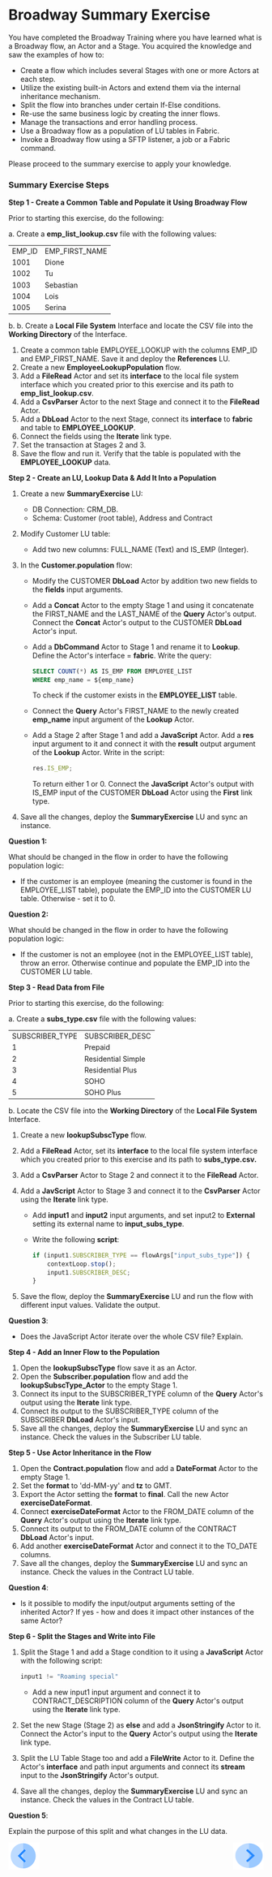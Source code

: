 # Broadway Summary Exercise

You have completed the Broadway Training where you have learned what is a Broadway flow, an Actor and a Stage. You acquired the knowledge and saw the examples of how to:

* Create a flow which includes several Stages with one or more Actors at each step. 
* Utilize the existing built-in Actors and extend them via the internal inheritance mechanism.
* Split the flow into branches under certain If-Else conditions.
* Re-use the same business logic by creating the inner flows.
* Manage the transactions and error handling process.
* Use a Broadway flow as a population of LU tables in Fabric.
* Invoke a Broadway flow using a SFTP listener, a job or a Fabric command.



Please proceed to the summary exercise to apply your knowledge.



### Summary Exercise Steps

**Step 1 - Create a Common Table and Populate it Using Broadway Flow**

Prior to starting this exercise, do the following:

a. Create a **emp_list_lookup.csv** file with the following values:

<table>
<tbody>
<tr>
<td>EMP_ID</td>
<td>EMP_FIRST_NAME</td>
</tr>
<tr>
<td>1001</td>
<td>Dione</td>
</tr>
<tr>
<td>1002</td>
<td>Tu</td>
</tr>
<tr>
<td>1003</td>
<td>Sebastian</td>
</tr>
<tr>
<td>1004</td>
<td>Lois</td>
</tr>
<tr>
<td>1005</td>
<td>Serina</td>
</tr>
</tbody>
</table>

b. b. Create a **Local File System** Interface and locate the CSV file into the **Working Directory** of the Interface.

1. Create a common table EMPLOYEE_LOOKUP with the columns EMP_ID and EMP_FIRST_NAME. Save it and deploy the **References** LU.
2. Create a new **EmployeeLookupPopulation** flow.
3. Add a **FileRead** Actor and set its **interface** to the local file system interface which you created prior to this exercise and its path to **emp_list_lookup.csv**. 
4. Add a **CsvParser** Actor to the next Stage and connect it to the **FileRead** Actor.
5. Add a **DbLoad** Actor to the next Stage, connect its **interface** to **fabric** and table to **EMPLOYEE_LOOKUP**. 
6. Connect the fields using the **Iterate** link type.
7. Set the transaction at Stages 2 and 3. 
8. Save the flow and run it. Verify that the table is populated with the **EMPLOYEE_LOOKUP** data.

**Step 2 - Create an LU, Lookup Data & Add It Into a Population**

1. Create a new **SummaryExercise** LU:

   * DB Connection: CRM_DB.
   * Schema: Customer (root table), Address and Contract

2. Modify Customer LU table:

   * Add two new columns: FULL_NAME (Text) and IS_EMP (Integer).

3. In the **Customer.population** flow:

   * Modify the CUSTOMER **DbLoad** Actor by addition two new fields to the **fields** input arguments.

   * Add a **Concat** Actor to the empty Stage 1 and using it concatenate the FIRST_NAME and the LAST_NAME of the **Query** Actor's output. Connect the **Concat** Actor's output to the CUSTOMER **DbLoad** Actor's input.

   * Add a **DbCommand** Actor to Stage 1 and rename it to **Lookup**. Define the Actor's interface = **fabric**. Write the query:

     ~~~sql
     SELECT COUNT(*) AS IS_EMP FROM EMPLOYEE_LIST
     WHERE emp_name = ${emp_name}
     ~~~

     To check if the customer exists in the **EMPLOYEE_LIST** table.

   * Connect the  **Query** Actor's FIRST_NAME to the newly created **emp_name** input argument of the **Lookup** Actor.

   * Add a Stage 2 after Stage 1 and add a **JavaScript** Actor. Add a **res** input argument to it and connect it with the **result** output argument of the **Lookup** Actor. Write in the script:

     ~~~javascript
     res.IS_EMP;
     ~~~

     To return either 1 or 0. Connect the **JavaScript** Actor's output with IS_EMP input of the  CUSTOMER **DbLoad** Actor using the **First** link type.

4. Save all the changes, deploy the **SummaryExercise** LU and sync an instance. 

**Question 1:**

What should be changed in the flow in order to have the following population logic:

* If the customer is an employee (meaning the customer is found in the EMPLOYEE_LIST table), populate the EMP_ID into the CUSTOMER LU table. Otherwise - set it to 0.

**Question 2:**

What should be changed in the flow in order to have the following population logic:

* If the customer is not an employee (not in the EMPLOYEE_LIST table), throw an error. Otherwise continue and populate the EMP_ID into the CUSTOMER LU table.

**Step 3 - Read Data from File**

Prior to starting this exercise, do the following:

a. Create a **subs_type.csv** file with the following values:

<table>
<tbody>
<tr>
<td>SUBSCRIBER_TYPE</td>
<td>SUBSCRIBER_DESC</td>
</tr>
<tr>
<td>1</td>
<td>Prepaid</td>
</tr>
<tr>
<td>2</td>
<td>Residential Simple</td>
</tr>
<tr>
<td>3</td>
<td>Residential Plus</td>
</tr>
<tr>
<td>4</td>
<td>SOHO</td>
</tr>
<tr>
<td>5</td>
<td>SOHO Plus</td>
</tr>
</tbody>
</table>

b. Locate the CSV file into the **Working Directory** of the **Local File System** Interface.

1. Create a new **lookupSubscType** flow.

2. Add a **FileRead** Actor, set its **interface** to the local file system interface which you created prior to this exercise and its path to **subs_type.csv.**

3. Add a **CsvParser** Actor to Stage 2 and connect it to the **FileRead** Actor.

4. Add a **JavScript** Actor to Stage 3 and connect it to the  **CsvParser** Actor using the **Iterate** link type.

   * Add **input1** and **input2** input arguments, and set input2 to **External** setting its external name to **input_subs_type**.

   * Write the following **script**:

     ~~~javascript
     if (input1.SUBSCRIBER_TYPE == flowArgs["input_subs_type"]) {
         contextLoop.stop();
         input1.SUBSCRIBER_DESC;
     }
     ~~~

5. Save the flow, deploy the **SummaryExercise** LU and run the flow with different input values. Validate the output.

**Question 3**:

* Does the JavaScript Actor iterate over the whole CSV file? Explain.

**Step 4 - Add an Inner Flow to the Population**

1. Open the **lookupSubscType** flow save it as an Actor.
2. Open the **Subscriber.population** flow and add the **lookupSubscType_Actor** to the empty Stage 1. 
3. Connect its input to the SUBSCRIBER_TYPE column of the **Query** Actor's output using the **Iterate** link type.
4. Connect its output to the SUBSCRIBER_TYPE column of the SUBSCRIBER **DbLoad** Actor's input.
5. Save all the changes, deploy the **SummaryExercise** LU and sync an instance. Check the values in the Subscriber LU table.

**Step 5 - Use Actor Inheritance in the Flow**

1. Open the **Contract.population** flow and add a **DateFormat** Actor to the empty Stage 1.  
2. Set the **format** to 'dd-MM-yy' and **tz** to GMT. 
3. Export the Actor setting the **format** to **final**. Call the new Actor **exerciseDateFormat**. 
4. Connect **exerciseDateFormat** Actor to the FROM_DATE column of the **Query** Actor's output using the **Iterate** link type.
5. Connect its output to the FROM_DATE column of the CONTRACT **DbLoad** Actor's input.
6. Add another **exerciseDateFormat** Actor and connect it to the TO_DATE columns.
7. Save all the changes, deploy the **SummaryExercise** LU and sync an instance. Check the values in the Contract LU table.

**Question 4**:

* Is it possible to modify the input/output arguments setting of the inherited Actor? If yes - how and does it impact other instances of the same Actor?

**Step 6 - Split the Stages and Write into File**

1. Split the Stage 1 and add a Stage condition to it using a **JavaScript** Actor with the following script:

   ~~~javascript
   input1 != "Roaming special"
   ~~~

   * Add a new input1 input argument and connect it to CONTRACT_DESCRIPTION column of the **Query** Actor's output using the **Iterate** link type.

2. Set the new Stage (Stage 2) as **else** and add a **JsonStringify** Actor to it.  Connect the Actor's input to the **Query** Actor's output using the **Iterate** link type.

3. Split the LU Table Stage too and add a **FileWrite** Actor to it. Define the Actor's **interface** and path input arguments and connect its **stream** input to the  **JsonStringify** Actor's output. 

4. Save all the changes, deploy the **SummaryExercise** LU and sync an instance. Check the values in the Contract LU table.

**Question 5**:

Explain the purpose of this split and what changes in the LU data.



[![Previous](/articles/images/Previous.png)](21_broadway_and_fabric_example.md)[<img align="right" width="60" height="54" src="/articles/images/Next.png">](22a_broadway_summary_exercise_solution.md)
